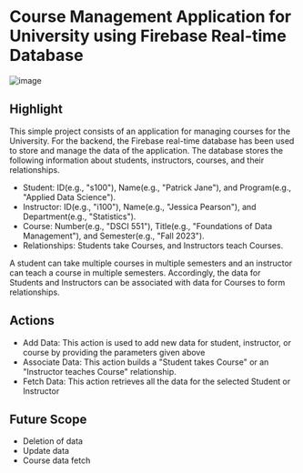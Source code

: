 # Course Management Application for University using Firebase Real-time Database

![image](https://github.com/prathmeshlonkar10/Course-Management-Application-for-University/assets/66990159/6ec0d631-086b-4a73-b1aa-ebd0d3d75655)


## Highlight
This simple project consists of an application for managing courses for the University. For the backend, the Firebase real-time database has been used to store and manage the data of the application. The database stores the following information about students, instructors, courses, and their relationships.

-	Student: ID(e.g., "s100"), Name(e.g., "Patrick Jane"), and Program(e.g., "Applied Data Science"). 
-	Instructor: ID(e.g., "i100"), Name(e.g., "Jessica Pearson"), and Department(e.g., "Statistics").
-	Course: Number(e.g., "DSCI 551"), Title(e.g., "Foundations of Data Management"), and Semester(e.g., "Fall 2023").
-	Relationships: Students take Courses, and Instructors teach Courses.

A student can take multiple courses in multiple semesters and an instructor can teach a course in multiple semesters. Accordingly, the data for Students and Instructors can be associated with data for Courses to form relationships.


## Actions
- Add Data: This action is used to add new data for student, instructor, or course by providing the parameters given above
- Associate Data: This action builds a "Student takes Course" or an "Instructor teaches Course" relationship.
- Fetch Data: This action retrieves all the data for the selected Student or Instructor


## Future Scope
- Deletion of data
- Update data
- Course data fetch


